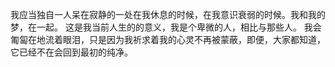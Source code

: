 我应当独自一人呆在寂静的一处在我休息的时候，在我意识衰弱的时候。我和我的梦，在一起。
这是我当前人生的的意义，我是个卑微的人，相比与那些人。
我会匍匐在地流着眼泪，只是因为我祈求着我的心灵不再被蒙蔽，即便，大家都知道，它已经不在会回到最初的纯净。
